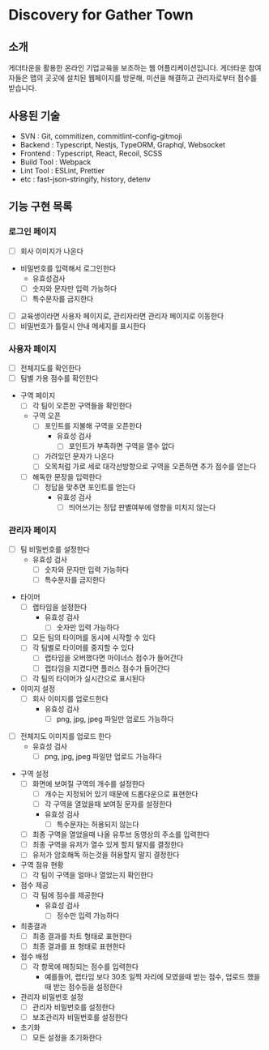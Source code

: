 # Discovery for Gather Town
## 소개
게더타운을 활용한 온라인 기업교육을 보조하는 웹 어플리케이션입니다.
게더타운 참여자들은 맵의 곳곳에 설치된 웹페이지를 방문해, 미션을 해결하고 관리자로부터 점수를 받습니다.

## 사용된 기술
- SVN : Git, commitizen, commitlint-config-gitmoji
- Backend : Typescript, Nestjs, TypeORM, Graphql, Websocket
- Frontend : Typescript, React, Recoil, SCSS
- Build Tool : Webpack
- Lint Tool : ESLint, Prettier
- etc : fast-json-stringify, history, detenv

## 기능 구현 목록

### 로그인 페이지
- [ ] 회사 이미지가 나온다
- 비밀번호를 입력해서 로그인한다
	- 유효성검사
    - [ ] 숫자와 문자만 입력 가능하다
    - [ ] 특수문자를 금지한다
- [ ] 교육생이라면 사용자 페이지로, 관리자라면 관리자 페이지로 이동한다
- [ ] 비밀번호가 틀릴시 안내 메세지를 표시한다

### 사용자 페이지
- [ ] 전체지도를 확인한다
- [ ] 팀별 가용 점수를 확인한다
- 구역 페이지
  - [ ] 각 팀이 오픈한 구역들을 확인한다
  - 구역 오픈
  	- [ ] 포인트를 지불해 구역을 오픈한다
  		- 유효성 검사
  			- [ ] 포인트가 부족하면 구역을 열수 없다
  	- [ ] 가려있던 문자가 나온다
  	- [ ] 오목처럼 가로 세로 대각선방향으로 구역을 오픈하면 추가 점수를 얻는다
  - [ ] 해독한 문장을 입력한다
  	- [ ] 정답을 맞추면 포인트를 얻는다
    	- 유효성 검사
    		- [ ] 띄어쓰기는 정답 판별여부에 영향을 미치지 않는다

### 관리자 페이지
- [ ] 팀 비밀번호를 설정한다
  - 유효성 검사
  	- [ ] 숫자와 문자만 입력 가능하다
  	- [ ] 특수문자를 금지한다
- 타이머
  - [ ] 랩타임을 설정한다
  	- 유효성 검사
  		- [ ] 숫자만 입력 가능하다
  - [ ] 모든 팀의 타이머를 동시에 시작할 수 있다
  - [ ] 각 팀별로 타이머를 중지할 수 있다
	- [ ] 랩타임을 오버했다면 마이너스 점수가 들어간다
	- [ ] 랩타임을 지켰다면 플러스 점수가 들어간다
  - [ ] 각 팀의 타이머가 실시간으로 표시된다
- 이미지 설정
  - [ ] 회사 이미지를 업로드한다
    - 유효성 검사
      - [ ] png, jpg, jpeg 파일만 업로드 가능하다
- [ ] 전체지도 이미지를 업로드 한다
	- 유효성 검사
		- [ ] png, jpg, jpeg 파일만 업로드 가능하다
- 구역 설정
  - [ ] 화면에 보여질 구역의 개수를 설정한다
  	- [ ] 개수는 지정되어 있기 때문에 드롭다운으로 표현한다
  	- [ ] 각 구역을 열었을때 보여질 문자를 설정한다
    - 유효성 검사
    	- [ ] 특수문자는 허용되지 않는다
  - [ ] 최종 구역을 열었을때 나올 유투브 동영상의 주소를 입력한다
  - [ ] 최종 구역을 유저가 열수 있게 할지 말지를 결정한다
  - [ ] 유저가 암호해독 하는것을 허용할지 말지 결정한다
- 구역 점유 현황
  - [ ] 각 팀이 구역을 얼마나 열었는지 확인한다
- 점수 제공
  - [ ] 각 팀에 점수를 제공한다
  	- 유효성 검사
  		- [ ] 정수만 입력 가능하다
- 최종결과
  - [ ] 최종 결과를 차트 형태로 표현한다
  - [ ] 최종 결과를 표 형태로 표현한다
- 점수 배정
  - [ ] 각 항목에 매칭되는 점수를 입력한다
  	- 예를들어, 랩타임 보다 30초 일찍 자리에 모였을때 받는 점수, 업로드 했을때 받는 점수등을 설정한다
- 관리자 비밀번호 설정
  - [ ] 관리자 비밀번호를 설정한다
  - [ ] 보조관리자 비밀번호를 설정한다
- 초기화
  - [ ] 모든 설정을 초기화한다